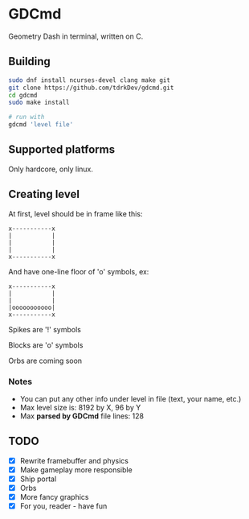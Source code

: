 # GDCmd

Geometry Dash in terminal, written on C.

## Building

```sh
sudo dnf install ncurses-devel clang make git
git clone https://github.com/tdrkDev/gdcmd.git
cd gdcmd
sudo make install

# run with
gdcmd 'level file'
```

## Supported platforms

Only hardcore, only linux.

## Creating level

At first, level should be in frame like this:

```
x-----------x
|           |
|           |
|           |
x-----------x
```

And have one-line floor of 'o' symbols, ex:

```
x-----------x
|           |
|           |
|ooooooooooo|
x-----------x
```

Spikes are '!' symbols

Blocks are 'o' symbols

Orbs are coming soon

### Notes
* You can put any other info under level in file (text, your name, etc.)
* Max level size is: 8192 by X, 96 by Y
* Max **parsed by GDCmd** file lines: 128

## TODO

- [x] Rewrite framebuffer and physics
- [x] Make gameplay more responsible
- [x] Ship portal
- [x] Orbs
- [x] More fancy graphics
- [x] For you, reader - have fun
